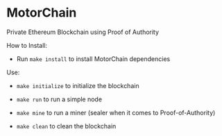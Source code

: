# MotorChain
Private Ethereum Blockchain using Proof of Authority

How to Install:

* Run `make install` to install MotorChain dependencies

Use: 

* `make initialize` to initialize the blockchain
  
* `make run` to run a simple node

* `make mine` to run a miner (sealer when it comes to Proof-of-Authority)
  
* `make clean` to clean the blockchain
